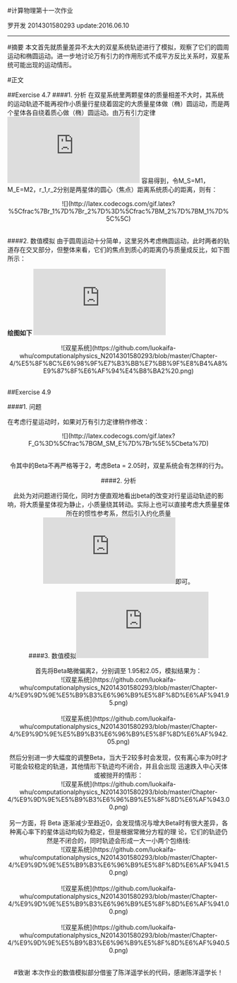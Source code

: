 #计算物理第十一次作业

   罗开发  2014301580293  update:2016.06.10
  
---------------

#摘要
本文首先就质量差异不太大的双星系统轨迹进行了模拟，观察了它们的圆周运动和椭圆运动。进一步地讨论万有引力的作用形式不成平方反比关系时，双星系统可能出现的运动情形。

#正文

##Exercise 4.7
####1. 分析
在双星系统里两颗星体的质量相差不大时，其系统的运动轨迹不能再视作小质量行星绕着固定的大质量星体做（椭）圆运动，而是两个星体各自绕着质心做（椭）圆运动。由万有引力定律 ![](http://latex.codecogs.com/gif.latex?F_G%3D%5Cfrac%7BGM_sM_E%7D%7Br%5E2%7D) 容易得到，令M_S=M1，M_E=M2，r_1,r_2分别是两星体的圆心（焦点）距离系统质心的距离，则有：<br/>
<div align=center>![](http://latex.codecogs.com/gif.latex?%5Cfrac%7Br_1%7D%7Br_2%7D%3D%5Cfrac%7BM_2%7D%7BM_1%7D%5C%5C)</div><br/>

####2. 数值模拟
由于圆周运动十分简单，这里另外考虑椭圆运动，此时两者的轨道存在交叉部分，但整体来看，它们的焦点到质心的距离仍与质量成反比，如下图所示：<br/>

**绘图如下  ![戳我查看代码](https://github.com/luokaifa-whu/computationalphysics_N2014301580293/blob/master/Chapter-4/the%20codes%20of%20exercise%204.7%20.py)**

<div align=center>![双星系统](https://github.com/luokaifa-whu/computationalphysics_N2014301580293/blob/master/Chapter-4/%E5%8F%8C%E6%98%9F%E7%B3%BB%E7%BB%9F%E8%B4%A8%E9%87%8F%E6%AF%94%E4%B8%BA2%20.png)</div><br/>

##Exercise 4.9
<div align=left>
####1. 问题

在考虑行星运动时，如果对万有引力定律稍作修改：<br/>

<div align=center>![](http://latex.codecogs.com/gif.latex?F_G%3D%5Cfrac%7BGM_SM_E%7D%7Br%5E%5Cbeta%7D)<div/><br/>

令其中的Beta不再严格等于2，考虑Beta = 2.05时，双星系统会有怎样的行为。

####2. 分析

此处为对问题进行简化，同时方便直观地看出beta的改变对行星运动轨迹的影响，将大质量星体视为静止，小质量绕其转动。实际上也可以直接考虑大质量星体所在的惯性参考系，然后引入约化质量![约化质量](http://latex.codecogs.com/gif.latex?%5Cmu%20%3D%20%5Cfrac%7Bm_1m_2%7D%7Bm_1&plus;m_2%7D)即可。

####3. 数值模拟![戳我查看代码](https://github.com/luokaifa-whu/computationalphysics_N2014301580293/blob/master/Chapter-4/the%20codes%20of%20exercise%204.9%20.py)
</div>
首先将Beta略微偏离2，分别调至 1.95和2.05，模拟结果为：<br/>
<div align=center>![双星系统](https://github.com/luokaifa-whu/computationalphysics_N2014301580293/blob/master/Chapter-4/%E9%9D%9E%E5%B9%B3%E6%96%B9%E5%8F%8D%E6%AF%941.95.png)</div><br/>
<div align=center>![双星系统](https://github.com/luokaifa-whu/computationalphysics_N2014301580293/blob/master/Chapter-4/%E9%9D%9E%E5%B9%B3%E6%96%B9%E5%8F%8D%E6%AF%942.05.png)</div><br/>
然后分别进一步大幅度的调整Beta，当大于2较多时会发现，仅有离心率为0时才可能会较稳定的轨道，其他情形下轨迹均不闭合，并且会出现
迅速跌入中心天体或被抛开的情形：<br/>
<div align=center>![双星系统](https://github.com/luokaifa-whu/computationalphysics_N2014301580293/blob/master/Chapter-4/%E9%9D%9E%E5%B9%B3%E6%96%B9%E5%8F%8D%E6%AF%943.00.png)</div><br/>
另一方面，将 Beta 逐渐减少至趋近0，会发现情况与增大Beta时有很大差异，各种离心率下的星体运动均较为稳定，但是根据常微分方程的理
论，它们的轨迹仍然是不闭合的，同时轨迹会形成一大一小两个包络线:<br/>
<div align=center>![双星系统](https://github.com/luokaifa-whu/computationalphysics_N2014301580293/blob/master/Chapter-4/%E9%9D%9E%E5%B9%B3%E6%96%B9%E5%8F%8D%E6%AF%941.50.png)</div><br/>
<div align=center>![双星系统](https://github.com/luokaifa-whu/computationalphysics_N2014301580293/blob/master/Chapter-4/%E9%9D%9E%E5%B9%B3%E6%96%B9%E5%8F%8D%E6%AF%941.00.png)</div><br/>
<div align=center>![双星系统](https://github.com/luokaifa-whu/computationalphysics_N2014301580293/blob/master/Chapter-4/%E9%9D%9E%E5%B9%B3%E6%96%B9%E5%8F%8D%E6%AF%940.50.png)</div><br/>

#致谢
本次作业的数值模拟部分借鉴了陈洋遥学长的代码，感谢陈洋遥学长！
